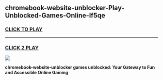 
## chromebook-website-unblocker-Play-Unblocked-Games-Online-lf5qe
<h3>
<a href="https://premium76.site?title=chromebook-website-unblocker&ref=25A">CLICK TO PLAY</a></h3>
<hr>

<h3>
<a href="https://premium76.site?title=chromebook-website-unblocker&ref=25A">CLICK 2 PLAY</a>
  
</h3>

<a href="https://premium76.site?title=chromebook-website-unblocker&ref=25A"><img src="https://clearcache.store/games.png"></a>


**chromebook-website-unblocker games unblocked: Your Gateway to Fun and Accessible Online Gaming**
